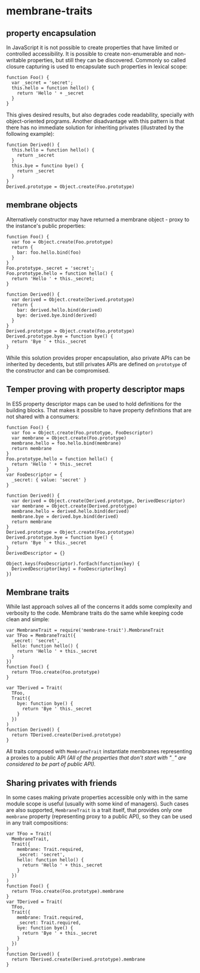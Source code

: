 # membrane-traits #


## property encapsulation ##

In JavaScript it is not possible to create properties that have limited or
controlled accessibility. It is possible to create non-enumerable and
non-writable properties, but still they can be discovered. Commonly so called
closure capturing is used to encapsulate such properties in lexical scope:

    function Foo() {
      var _secret = 'secret';
      this.hello = function hello() {
        return 'Hello ' + _secret
      }
    }

This gives desired results, but also degrades code readability, specially with
object-oriented programs. Another disadvantage with this pattern is that there
has no immediate solution for inheriting privates (illustrated by the following
example):

    function Derived() {
      this.hello = function hello() {
        return _secret
      }
      this.bye = functino bye() {
        return _secret
      }
    }
    Derived.prototype = Object.create(Foo.prototype)

## membrane objects ##

Alternatively constructor may have returned a membrane object - proxy to the
instance's public properties:

    function Foo() {
      var foo = Object.create(Foo.prototype)
      return {
        bar: foo.hello.bind(foo)
      }
    }
    Foo.prototype._secret = 'secret';
    Foo.prototype.hello = function hello() {
      return 'Hello ' + this._secret;
    }

    function Derived() {
      var derived = Object.create(Derived.prototype)
      return {
        bar: derived.hello.bind(derived)
        bye: derived.bye.bind(derived)
      }
    }
    Derived.prototype = Object.create(Foo.prototype)
    Derived.prototype.bye = function bye() {
      return 'Bye ' + this._secret
    }

While this solution provides proper encapsulation, also private APIs can be
inherited by decedents, but still privates APIs are defined on `prototype`
of the constructor and can be compromised.

## Temper proving with property descriptor maps ##

In ES5 property descriptor maps can be used to hold definitions for the building
blocks. That makes it possible to have property definitions that are not shared
with a consumers:

    function Foo() {
      var foo = Object.create(Foo.prototype, FooDescriptor)
      var membrane = Object.create(Foo.prototype)
      membrane.hello = foo.hello.bind(membrane)
      return membrane
    }
    Foo.prototype.hello = function hello() {
      return 'Hello ' + this._secret
    }
    var FooDescriptor = {
      _secret: { value: 'secret' }
    }

    function Derived() {
      var derived = Object.create(Derived.prototype, DerivedDescriptor)
      var membrane = Object.create(Derived.prototype)
      membrane.hello = derived.hello.bind(derived)
      membrane.bye = derived.bye.bind(derived)
      return membrane
    }
    Derived.prototype = Object.create(Foo.prototype)
    Derived.prototype.bye = function bye() {
      return 'Bye ' + this._secret
    }
    DerivedDescriptor = {}

    Object.keys(FooDescriptor).forEach(function(key) {
      DerivedDescriptor[key] = FooDescriptor[key]
    })

## Membrane traits ##

While last approach solves all of the concerns it adds some complexity and
verbosity to the code. Membrane traits do the same while keeping code clean
and simple:

    var MembraneTrait = require('membrane-trait').MembraneTrait
    var TFoo = MembraneTrait({
      _secret: 'secret',
      hello: function hello() {
        return 'Hello ' + this._secret
      }
    })
    function Foo() {
      return TFoo.create(Foo.prototype)
    }
    
    var TDerived = Trait(
      TFoo,
      Trait({
        bye: function bye() {
          return 'Bye ' this._secret
        }
      })
    )
    function Derived() {
      return TDerived.create(Derived.prototype)
    }

All traits composed with `MembraneTrait` instantiate membranes representing
a proxies to a public API _(All of the properties that don't start with "`_`"
are considered to be part of public API)._

## Sharing privates with friends ##

In some cases making private properties accessible only with in the same module
scope is useful (usually with some kind of managers). Such cases are also
supported, `MembraneTrait` is a trait itself, that provides only one `membrane`
property (representing proxy to a public API), so they can be used in any trait
compositions:

    var TFoo = Trait(
      MembraneTrait,
      Trait({
        membrane: Trait.required,
        _secret: 'secret',
        hello: function hello() {
          return 'Hello ' + this._secret
        }
      })
    )
    function Foo() {
      return TFoo.create(Foo.prototype).membrane
    }
    var TDerived = Trait(
      TFoo,
      Trait({
        membrane: Trait.required,
        _secret: Trait.required,
        bye: function bye() {
          return 'Bye ' + this._secret
        }
      })
    )
    function Derived() {
      return TDerived.create(Derived.prototype).membrane
    }

